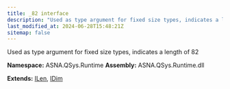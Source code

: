 ```yaml
---
title: _82 interface
description: "Used as type argument for fixed size types, indicates a length of 82  "
last_modified_at: 2024-06-28T15:48:21Z
sitemap: false
---
```


Used as type argument for fixed size types, indicates a length of 82 

**Namespace:** ASNA.QSys.Runtime
**Assembly:** ASNA.QSys.Runtime.dll

**Extends:** [ILen](/reference/runtime/qsys-runtime/i-len.html), [IDim](/reference/runtime/qsys-runtime/i-dim.html)
<br>
<br>
